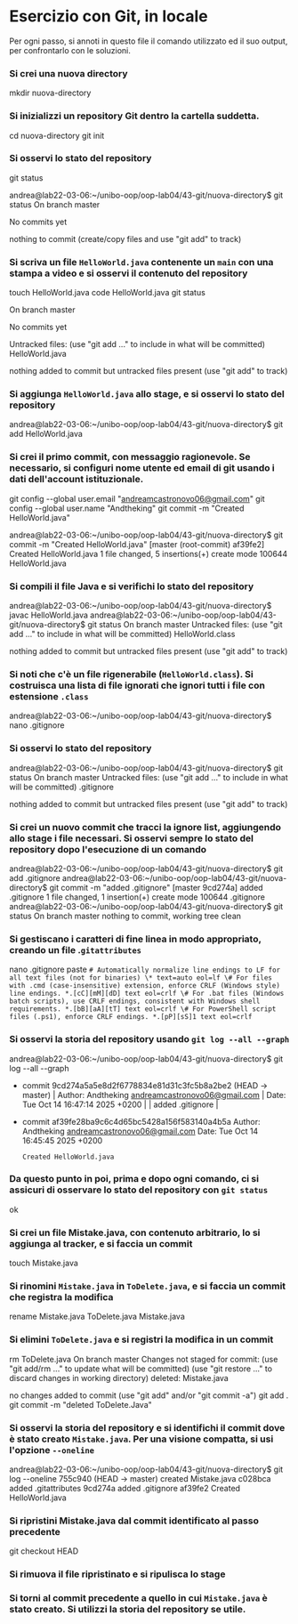 # Esercizio con Git, in locale

Per ogni passo,
si annoti in questo file il comando utilizzato ed il suo output,
per confrontarlo con le soluzioni.

### Si crei una nuova directory
mkdir nuova-directory
### Si inizializzi un repository Git dentro la cartella suddetta.
cd nuova-directory
git init
### Si osservi lo stato del repository
git status

andrea@lab22-03-06:~/unibo-oop/oop-lab04/43-git/nuova-directory$ git status
On branch master

No commits yet

nothing to commit (create/copy files and use "git add" to track)

### Si scriva un file `HelloWorld.java` contenente un `main` con una stampa a video e si osservi il contenuto del repository
touch HelloWorld.java
code HelloWorld.java
git status

On branch master

No commits yet

Untracked files:
  (use "git add <file>..." to include in what will be committed)
        HelloWorld.java

nothing added to commit but untracked files present (use "git add" to track)
### Si aggiunga `HelloWorld.java` allo stage, e si osservi lo stato del repository
andrea@lab22-03-06:~/unibo-oop/oop-lab04/43-git/nuova-directory$ git add HelloWorld.java
### Si crei il primo commit, con messaggio ragionevole. Se necessario, si configuri nome utente ed email di git usando i dati dell'account istituzionale.
git config --global user.email "andreamcastronovo06@gmail.com"
git config --global user.name "Andtheking"
git commit -m "Created HelloWorld.java"

andrea@lab22-03-06:~/unibo-oop/oop-lab04/43-git/nuova-directory$ git commit -m "Created HelloWorld.java"
[master (root-commit) af39fe2] Created HelloWorld.java
 1 file changed, 5 insertions(+)
 create mode 100644 HelloWorld.java
### Si compili il file Java e si verifichi lo stato del repository
andrea@lab22-03-06:~/unibo-oop/oop-lab04/43-git/nuova-directory$ javac HelloWorld.java
andrea@lab22-03-06:~/unibo-oop/oop-lab04/43-git/nuova-directory$ git status
On branch master
Untracked files:
  (use "git add <file>..." to include in what will be committed)
        HelloWorld.class

nothing added to commit but untracked files present (use "git add" to track)
### Si noti che c'è un file rigenerabile (`HelloWorld.class`). Si costruisca una lista di file ignorati che ignori tutti i file con estensione `.class`
andrea@lab22-03-06:~/unibo-oop/oop-lab04/43-git/nuova-directory$ nano .gitignore
### Si osservi lo stato del repository
andrea@lab22-03-06:~/unibo-oop/oop-lab04/43-git/nuova-directory$ git status
On branch master
Untracked files:
  (use "git add <file>..." to include in what will be committed)
        .gitignore

nothing added to commit but untracked files present (use "git add" to track)
### Si crei un nuovo commit che tracci la ignore list, aggiungendo allo stage i file necessari. Si osservi sempre lo stato del repository dopo l'esecuzione di un comando
andrea@lab22-03-06:~/unibo-oop/oop-lab04/43-git/nuova-directory$ git add .gitignore
andrea@lab22-03-06:~/unibo-oop/oop-lab04/43-git/nuova-directory$ git commit -m "added .gitignore"
[master 9cd274a] added .gitignore
 1 file changed, 1 insertion(+)
 create mode 100644 .gitignore
andrea@lab22-03-06:~/unibo-oop/oop-lab04/43-git/nuova-directory$ git status
On branch master
nothing to commit, working tree clean
### Si gestiscano i caratteri di fine linea in modo appropriato, creando un file .`gitattributes`
nano .gitignore
paste `# Automatically normalize line endings to LF for all text files (not for binaries)
\* text=auto eol=lf
\# For files with .cmd (case-insensitive) extension, enforce CRLF (Windows style) line endings.
*.[cC][mM][dD] text eol=crlf
\# For .bat files (Windows batch scripts), use CRLF endings, consistent with Windows shell requirements.
*.[bB][aA][tT] text eol=crlf
\# For PowerShell script files (.ps1), enforce CRLF endings.
*.[pP][sS]1 text eol=crlf`

### Si osservi la storia del repository usando `git log --all --graph`
andrea@lab22-03-06:~/unibo-oop/oop-lab04/43-git/nuova-directory$ git log --all --graph
* commit 9cd274a5a5e8d2f6778834e81d31c3fc5b8a2be2 (HEAD -> master)
| Author: Andtheking <andreamcastronovo06@gmail.com>
| Date:   Tue Oct 14 16:47:14 2025 +0200
|
|     added .gitignore
|
* commit af39fe28ba9c6c4d65bc5428a156f583140a4b5a
  Author: Andtheking <andreamcastronovo06@gmail.com>
  Date:   Tue Oct 14 16:45:45 2025 +0200

      Created HelloWorld.java
### Da questo punto in poi, prima e dopo ogni comando, ci si assicuri di osservare lo stato del repository con `git status`
ok
### Si crei un file Mistake.java, con contenuto arbitrario, lo si aggiunga al tracker, e si faccia un commit
touch Mistake.java
### Si rinomini `Mistake.java` in `ToDelete.java`, e si faccia un commit che registra la modifica
rename Mistake.java ToDelete.java Mistake.java
### Si elimini `ToDelete.java` e si registri la modifica in un commit
rm ToDelete.java
On branch master
Changes not staged for commit:
  (use "git add/rm <file>..." to update what will be committed)
  (use "git restore <file>..." to discard changes in working directory)
        deleted:    Mistake.java

no changes added to commit (use "git add" and/or "git commit -a")
git add .
git commit -m "deleted ToDelete.Java"
### Si osservi la storia del repository e si identifichi il commit dove è stato creato `Mistake.java`. Per una visione compatta, si usi l'opzione `--oneline`
andrea@lab22-03-06:~/unibo-oop/oop-lab04/43-git/nuova-directory$ git log --oneline
755c940 (HEAD -> master) created Mistake.java
c028bca added .gitattributes
9cd274a added .gitignore
af39fe2 Created HelloWorld.java
### Si ripristini Mistake.java dal commit identificato al passo precedente
git checkout HEAD
### Si rimuova il file ripristinato e si ripulisca lo stage

### Si torni al commit precedente a quello in cui `Mistake.java` è stato creato. Si utilizzi la storia del repository se utile.
